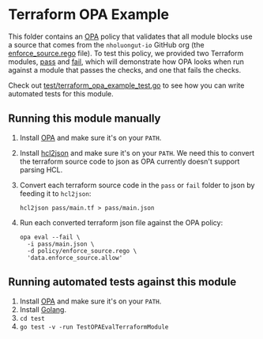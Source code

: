 # Terraform OPA Example

This folder contains an [OPA](https://www.openpolicyagent.org/) policy that validates that all module blocks use a
source that comes from the `nholuongut-io` GitHub org (the [enforce_source.rego](./policy/enforce_source.rego) file).
To test this policy, we provided two Terraform modules, [pass](./pass) and [fail](./fail), which will demonstrate how
OPA looks when run against a module that passes the checks, and one that fails the checks.

Check out [test/terraform_opa_example_test.go](/test/terraform_opa_example_test.go) to see how you can write automated
tests for this module.


## Running this module manually

1. Install [OPA](https://www.openpolicyagent.org/) and make sure it's on your `PATH`.
1. Install [hcl2json](https://github.com/tmccombs/hcl2json) and make sure it's on your `PATH`. We need this to convert
   the terraform source code to json as OPA currently doesn't support parsing HCL.
1. Convert each terraform source code in the `pass` or `fail` folder to json by feeding it to `hcl2json`:

       hcl2json pass/main.tf > pass/main.json

1. Run each converted terraform json file against the OPA policy:

       opa eval --fail \
         -i pass/main.json \
         -d policy/enforce_source.rego \
         'data.enforce_source.allow'


## Running automated tests against this module

1. Install [OPA](https://www.openpolicyagent.org/) and make sure it's on your `PATH`.
1. Install [Golang](https://golang.org/).
1. `cd test`
1. `go test -v -run TestOPAEvalTerraformModule`
